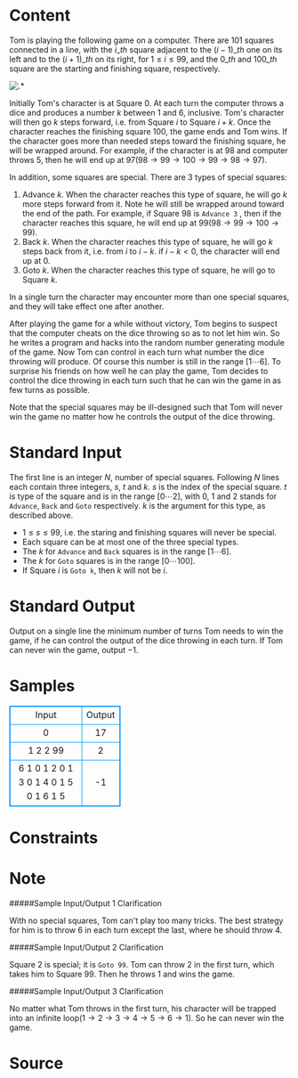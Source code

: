 
# Content

Tom is playing the following game on a computer. There are $101$ squares connected in a line, with the $i\_{th}$ square adjacent to the $(i-1)\_{th}$ one on its left and to the $(i+1)\_{th}$ on its right, for $1 \leq i \leq 99$, and the $0\_{th}$ and $100\_{th}$ square are the starting and finishing square, respectively.

![.*](/source/lutece/tom-s-game/img/aHR0cHM6Ly9hY20udWVzdGMuZWR1LmNuL21lZGlhL2ltYWdlL3Byb2JsZW0vODIvMjAxNDAxMTMxNzIwMjc5NzExLmdpZg==.gif)

Initially Tom's character is at Square $0$. At each turn the computer throws a dice and produces a number $k$ between $1$ and $6$, inclusive. Tom's character will then go $k$ steps forward, i.e. from Square $i$ to Square $i + k$. Once the character reaches the finishing square $100$, the game ends and Tom wins. If the character goes more than needed steps toward the finishing square, he will be wrapped around. For example, if the character is at $98$ and computer throws $5$, then he will end up at $97$($98\rightarrow 99\rightarrow 100\rightarrow 99\rightarrow 98\rightarrow 97$).

In addition, some squares are special. There are $3$ types of special squares:
1. Advance $k$. When the character reaches this type of square, he will go $k$ more steps forward from it. Note he will still be wrapped around toward the end of the path. For example, if Square $98$ is `Advance 3` , then if the character reaches this square, he will end up at $99$($98\rightarrow 99\rightarrow 100\rightarrow 99$).
2. Back $k$. When the character reaches this type of square, he will go $k$ steps back from it, i.e. from $i$ to $i - k$. if $i - k < 0$, the character will end up at $0$.
3. Goto $k$. When the character reaches this type of square, he will go to Square $k$.

In a single turn the character may encounter more than one special squares, and they will take effect one after another.

After playing the game for a while without victory, Tom begins to suspect that the computer cheats on the dice throwing so as to not let him win. So he writes a program and hacks into the random number generating module of the game. Now Tom can control in each turn what number the dice throwing will produce. Of course this number is still in the range $[1\cdots 6]$. To surprise his friends on how well he can play the game, Tom decides to control the dice throwing in each turn such that he can win the game in as few turns as possible.

Note that the special squares may be ill-designed such that Tom will never win the game no matter how he controls the output of the dice throwing.

# Standard Input

The first line is an integer $N$, number of special squares. Following $N$ lines each contain three integers, $s$, $t$ and $k$. $s$ is the index of the special square. $t$ is type of the square and is in the range $[0\cdots 2]$, with $0$, $1$ and $2$ stands for `Advance`, `Back` and `Goto` respectively. $k$ is the argument for this type, as described above.

* $1 \leq s \leq 99$, i.e. the staring and finishing squares will never be special.
* Each square can be at most one of the three special types.
* The $k$ for `Advance` and `Back` squares is in the range $[1\cdots 6]$.
* The $k$ for `Goto` squares is in the range $[0\cdots 100]$.
* If Square $i$ is `Goto k`, then $k$ will not be $i$.

# Standard Output

Output on a single line the minimum number of turns Tom needs to win the game, if he can control the output of the dice throwing in each turn. If Tom can never win the game, output $-1$.

# Samples

<style>
        table,table tr th, table tr td { border:1px solid #0094ff; }
        table { width: 200px; min-height: 25px; line-height: 25px; text-align: center; border-collapse: collapse;}   
    </style>
<table>
	<tr>
		<td>Input</td>
		<td>Output</td>
	</tr>
<tr><td>0</td><td>17</td></tr><tr><td>1
2 2 99</td><td>2</td></tr><tr><td>6
1 0 1
2 0 1
3 0 1
4 0 1
5 0 1
6 1 5</td><td>-1</td></tr></table>


# Constraints



# Note

#####Sample Input/Output 1 Clarification

With no special squares, Tom can't play too many tricks. The best strategy for him is to throw $6$ in each turn except the last, where he should throw $4$.

#####Sample Input/Output 2 Clarification

Square 2 is special; it is `Goto 99`. Tom can throw $2$ in the first turn, which takes him to Square $99$. Then he throws $1$ and wins the game.

#####Sample Input/Output 3 Clarification

No matter what Tom throws in the first turn, his character will be trapped into an infinite loop($1\rightarrow 2\rightarrow 3\rightarrow 4\rightarrow 5\rightarrow 6\rightarrow 1$). So he can never win the game.

# Source


